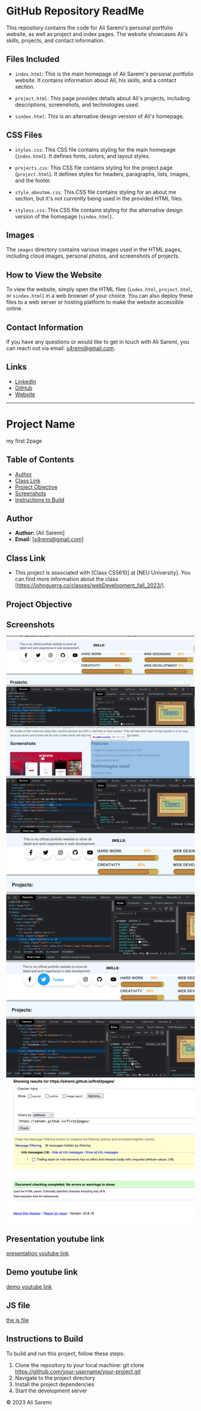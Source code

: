 # GitHub Repository ReadMe

This repository contains the code for Ali Saremi's personal portfolio website, as well as project and index pages. The website showcases Ali's skills, projects, and contact information.

## Files Included

- `index.html`: This is the main homepage of Ali Saremi's personal portfolio website. It contains information about Ali, his skills, and a contact section.

- `project.html`: This page provides details about Ali's projects, including descriptions, screenshots, and technologies used.

- `sindex.html`: This is an alternative design version of Ali's homepage.

## CSS Files

- `styles.css`: This CSS file contains styling for the main homepage (`index.html`). It defines fonts, colors, and layout styles.

- `projects.css`: This CSS file contains styling for the project page (`project.html`). It defines styles for headers, paragraphs, lists, images, and the footer.

- `style_aboutme.css`: This CSS file contains styling for an about me section, but it's not currently being used in the provided HTML files.

- `styless.css`: This CSS file contains styling for the alternative design version of the homepage (`sindex.html`).

## Images

The `images` directory contains various images used in the HTML pages, including cloud images, personal photos, and screenshots of projects.

## How to View the Website

To view the website, simply open the HTML files (`index.html`, `project.html`, or `sindex.html`) in a web browser of your choice. You can also deploy these files to a web server or hosting platform to make the website accessible online.

## Contact Information

If you have any questions or would like to get in touch with Ali Saremi, you can reach out via email: [s4remi@gmail.com](mailto:s4remi@gmail.com).

## Links

- [LinkedIn](https://www.linkedin.com/in/s4remi/)
- [GitHub](https://github.com/s4remi)
- [Website](https://s4remi.github.io/first2pages/)

---

# Project Name

my first 2page

## Table of Contents

- [Author](#author)
- [Class Link](#class-link)
- [Project Objective](#project-objective)
- [Screenshots](#screenshots)
- [Instructions to Build](#instructions-to-build)

## Author

- **Author:** [Ali Saremi]
- **Email:** [s4remi@gmail.com]

## Class Link

- This project is associated with [Class CS5610] at [NEU University]. You can find more information about the class [https://johnguerra.co/classes/webDevelopment_fall_2023/].

## Project Objective

## Screenshots

![Sample Image](./images/sc01.png)
![Sample Image](./images/sc02.png)
![Sample Image](./images/sc03.png)
![Sample Image](./images/sc04.png)
![Sample Image](./images/sc05.png)

## Presentation youtube link

[presentation youtube link](https://youtu.be/UvisUujoqHY)

## Demo youtube link

[demo youtube link](https://youtu.be/vdtRxOq_nZ4)

## JS file

[the js file](./index.js)

## Instructions to Build

To build and run this project, follow these steps:

1. Clone the repository to your local machine:
   git clone https://github.com/your-username/your-project.git
2. Navigate to the project directory
3. Install the project dependencies
4. Start the development server

&copy; 2023 Ali Saremi
